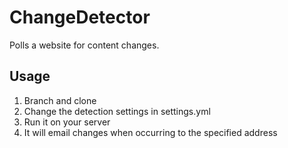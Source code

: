 # ChangeDetector
Polls a website for content changes.

## Usage
1. Branch and clone
2. Change the detection settings in settings.yml
3. Run it on your server
4. It will email changes when occurring to the specified address
